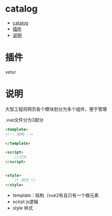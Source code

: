 # catalog
- [catalog](#catalog)
- [插件](#插件)
- [说明](#说明)


# 插件
vetur

# 说明
大型工程将网页各个模块划分为多个组件，便于管理

.vue文件分为3部分

```html
<template>
<!-- 结构 -->

</template>

<script>
    //行为
</script>


<style>
    /* 样式 */
</style>

````
-   template：结构（vue2有且只有一个根元素
-   scirpt js逻辑
-   style 样式